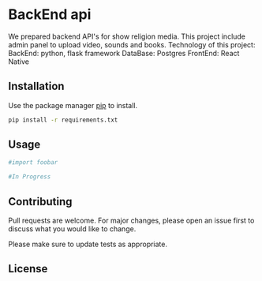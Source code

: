 # BackEnd api

We prepared backend API's for show religion media. This project include admin panel to upload video, sounds and books. Technology of this project: 
BackEnd: python, flask framework 
DataBase: Postgres
FrontEnd: React Native

## Installation

Use the package manager [pip](https://pip.pypa.io/en/stable/) to install.

```bash
pip install -r requirements.txt
```

## Usage

```python
#import foobar

#In Progress
```

## Contributing
Pull requests are welcome. For major changes, please open an issue first to discuss what you would like to change.

Please make sure to update tests as appropriate.

## License

